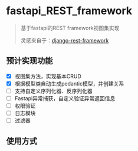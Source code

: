 # fastapi_REST_framework

> 基于fastapi的REST framework视图集实现
>
> 灵感来自于：[django-rest-framework](https://www.django-rest-framework.org/)

## 预计实现功能

- [x] 视图集方法，实现基本CRUD
- [x] 根据模型类自动生成pedantic模型，并创建关系
- [ ] 支持自定义序列化器、反序列化器
- [ ] Fastapi异常捕获，自定义验证异常返回信息
- [ ] 权限验证
- [ ] 日志模块
- [ ] 过滤器

## 使用方式
